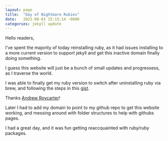 ```yaml
---
layout: page
title:  "Day of Nightmare Rubies"
date:   2021-08-01 15:15:14 -0600
categories: jekyll update
---
```

Hello readers, 

I've spent the majority of today reinstalling ruby, as it had issues installing to a more current version  to support jekyll and get this inactive domain finally doing something. 

I guess this website will just be a bunch of small updates and progressess, as I traverse the world. 

I was able to finally get my ruby version to switch after uninstalling ruby via brew, and following the steps in this [gist].

Thanks [Andrew Roycarter]!

[gist]:https://gist.github.com/andrewroycarter/6815905
[Andrew Roycarter]:https://gist.github.com/andrewroycarter

Later I had to add my domain to point to my github repo to get this website working, and messing around with folder structures to help with githubs pages.

I had a great day, and it was fun getting reaccquainted with ruby/ruby packages.
